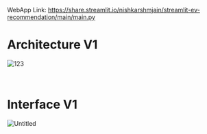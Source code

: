 WebApp Link: https://share.streamlit.io/nishkarshmjain/streamlit-ev-recommendation/main/main.py
<br/>
<h1>Architecture V1</h1>

![123](https://user-images.githubusercontent.com/41811713/172614049-bb5b099b-cb41-41d5-aec5-001ee86b324c.png)

<br/>
<h1>Interface V1</h1>

![Untitled](https://user-images.githubusercontent.com/41811713/172614376-417b783a-9f52-45bf-a1c6-5fb9bd3b0e75.jpg)
